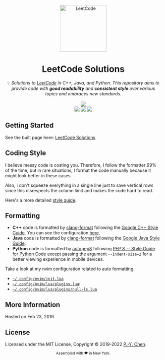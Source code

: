 <div align="center">
<a href="https://walkccc.github.io/LeetCode/"><img src="https://i.imgur.com/IsS5xkZ.png" width="150" title="LeetCode" alt="LeetCode"></a>
<h1>LeetCode Solutions</h1>
<span>💡 <i>Solutions to <a href="https://leetcode.com/problemset/all/">LeetCode</a> in C++, Java, and Python. This repository aims to provide code with <strong>good readability</strong> and <strong>consistent style</strong> over various topics and embraces new standards.</i></span>
<br/>
<br/>
<img src="https://img.shields.io/badge/Solved-1753/2362%20=%2074.22%25-blue.svg?style=flat-square" />
<br/>
<img src="https://img.shields.io/badge/Easy-367/586-5CB85D.svg?style=flat-square" />
<img src="https://img.shields.io/badge/Medium-956/1257-F0AE4E.svg?style=flat-square" />
<img src="https://img.shields.io/badge/Hard-430/519-D95450.svg?style=flat-square" />
</div>

## Getting Started

See the built page here: [LeetCode Solutions](https://walkccc.github.io/LeetCode/).

## Coding Style

I believe messy code is costing you. Therefore, I follow the formatter 99% of the time, but in rare situations, I format the code manually because it might look better in these cases.

Also, I don't squeeze everything in a single line just to save vertical rows since this disrespects the column limit and makes the code hard to read.

Here's a more detailed [style guide](https://walkccc.me/LeetCode/styleguide/).

## Formatting

- **C++** code is formatted by [clang-format](https://clang.llvm.org/docs/ClangFormat.html) following the [Google C++ Style Guide](https://google.github.io/styleguide/cppguide.html#Spaces_vs._Tabs). You can see the configuration [here](https://github.com/walkccc/LeetCode/blob/main/.clang-format).
- **Java** code is formatted by [clang-format](https://clang.llvm.org/docs/ClangFormat.html) following the [Google Java Style Guide](https://google.github.io/styleguide/javaguide.html).
- **Python** code is formatted by [autopep8](https://pypi.org/project/autopep8/) following [PEP 8 -- Style Guide for Python Code](https://www.python.org/dev/peps/pep-0008/) except passing the argument `--indent-size=2` for a better viewing experience in mobile devices.

Take a look at my nvim configuration related to auto formatting.

- [`~/.config/nvim/init.lua`](https://github.com/walkccc/nvim/blob/main/init.lua)
- [`~/.config/nvim/lua/plugins.lua`](https://github.com/walkccc/nvim/blob/main/lua/plugins.lua):
- [`~/.config/nvim/lua/plugins/null-ls.lua`](https://github.com/walkccc/nvim/blob/main/lua/plugins/null-ls.lua)

## More Information

Hosted on Feb 23, 2019.

## License

Licensed under the MIT License, Copyright © 2019-2022 [P.-Y. Chen](https://github.com/walkccc).

<div align="center">
  <sub>Assembled with ❤️ in New York.</sub>
</div>
